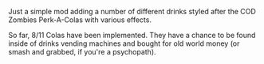 Just a simple mod adding a number of different drinks styled after the COD Zombies Perk-A-Colas with various effects. 

So far, 8/11 Colas have been implemented. They have a chance to be found inside of drinks vending machines and bought for old world money (or smash and grabbed, if you're a psychopath).

